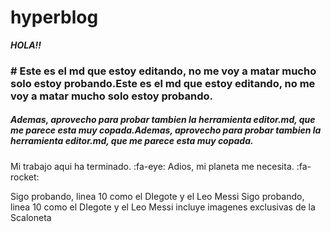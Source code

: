 # hyperblog

***HOLA!!***

### # Este es el md que estoy editando, no me voy a matar mucho solo estoy probando.Este es el md que estoy editando, no me voy a matar mucho solo estoy probando.
##### Ademas, aprovecho para probar tambien la herramienta editor.md, que me parece esta muy copada.Ademas, aprovecho para probar tambien la herramienta editor.md, que me parece esta muy copada.
Mi trabajo aqui ha terminado. :fa-eye:
Adios, mi planeta me necesita. :fa-rocket:

Sigo probando, linea 10 como el DIegote y el Leo Messi
Sigo probando, linea 10 como el DIegote y el Leo Messi
incluye imagenes exclusivas de la Scaloneta
